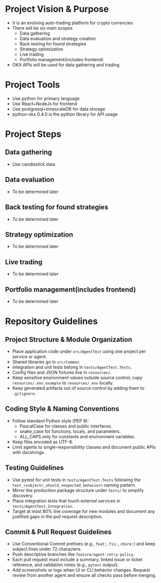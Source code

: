 # Project Vision & Purpose
- It is an evolving auto-trading platform for crypto currencies
- There will be six main scopes
    - Data gathering
    - Data evaluation and strategy creation
    - Back testing for found strategies
    - Strategy optimization
    - Live trading
    - Portfolio management(includes frontend)
- OKX APIs will be used for data gathering and trading

# Project Tools
- Use python for primary language
- Use React+NodeJs for frontend
- Use postgresql+timescaleDB for data storage
- python-okx 0.4.0 is the python library for API usage

# Project Steps

## Data gathering
- Use candlestick data

## Data evaluation
- To be determined later

## Back testing for found strategies
- To be determined later

## Strategy optimization
- To be determined later

## Live trading
- To be determined later

## Portfolio management(includes frontend)
- To be determined later


# Repository Guidelines

## Project Structure & Module Organization
- Place application code under `src/AgentTest` using one project per service or agent.
- Shared libraries go in `src/Common`. 
- Integration and unit tests belong in `tests/AgentTest.Tests`. 
- Config files and JSON fixtures live in `resources/`. 
- Keep sensitive environment values outside source control; copy `resources/.env.example` to `resources/.env` locally.
- Keep generated artifacts out of source control by adding them to `.gitignore`.

## Coding Style & Naming Conventions
- Follow standard Python style (PEP 8):
    - PascalCase for classes and public interfaces.
    - snake_case for functions, locals, and parameters.
    - ALL_CAPS only for constants and environment variables.
- Keep files encoded as UTF-8.
- Limit agents to single-responsibility classes and document public APIs with docstrings.

## Testing Guidelines
- Use pytest for unit tests in `tests/AgentTest.Tests` following the `test_<subject>_should_<expected_behavior>` naming pattern.
- Mirror the production package structure under `tests/` to simplify discovery.
- Place integration tests that touch external services in `tests/AgentTest.Integration`.
- Target at least 80% line coverage for new modules and document any justified gaps in the pull request description.

## Commit & Pull Request Guidelines
- Use Conventional Commit prefixes (e.g., `feat:`, `fix:`, `chore:`) and keep subject lines under 72 characters. 
- Push descriptive branches like `feature/agent-retry-policy`. 
- Each pull request must include a summary, linked issue or ticket reference, and validation notes (e.g., `pytest` output). 
- Add screenshots or logs when UI or CLI behavior changes. Request review from another agent and ensure all checks pass before merging.
